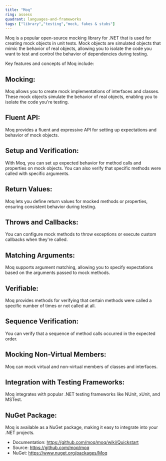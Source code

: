 ```yaml
---
title: "Moq"
ring: assess
quadrant: languages-and-frameworks
tags: ["library","testing","mock, fakes & stubs"]
--- 
```

Moq is a popular open-source mocking library for .NET that is used for creating mock objects in unit tests. Mock objects are simulated objects that mimic the behavior of real objects, allowing you to isolate the code you want to test and control the behavior of dependencies during testing.

Key features and concepts of Moq include:

## Mocking: 
Moq allows you to create mock implementations of interfaces and classes. These mock objects simulate the behavior of real objects, enabling you to isolate the code you're testing.

## Fluent API: 
Moq provides a fluent and expressive API for setting up expectations and behavior of mock objects.

## Setup and Verification: 
With Moq, you can set up expected behavior for method calls and properties on mock objects. You can also verify that specific methods were called with specific arguments.

## Return Values: 
Moq lets you define return values for mocked methods or properties, ensuring consistent behavior during testing.

## Throws and Callbacks: 
You can configure mock methods to throw exceptions or execute custom callbacks when they're called.

## Matching Arguments: 
Moq supports argument matching, allowing you to specify expectations based on the arguments passed to mock methods.

## Verifiable: 
Moq provides methods for verifying that certain methods were called a specific number of times or not called at all.

## Sequence Verification: 
You can verify that a sequence of method calls occurred in the expected order.

## Mocking Non-Virtual Members: 
Moq can mock virtual and non-virtual members of classes and interfaces.

## Integration with Testing Frameworks: 
Moq integrates with popular .NET testing frameworks like NUnit, xUnit, and MSTest.

## NuGet Package: 
Moq is available as a NuGet package, making it easy to integrate into your .NET projects.

- Documentation: https://github.com/moq/moq/wiki/Quickstart
- Source: https://github.com/moq/moq
- NuGet: https://www.nuget.org/packages/Moq
